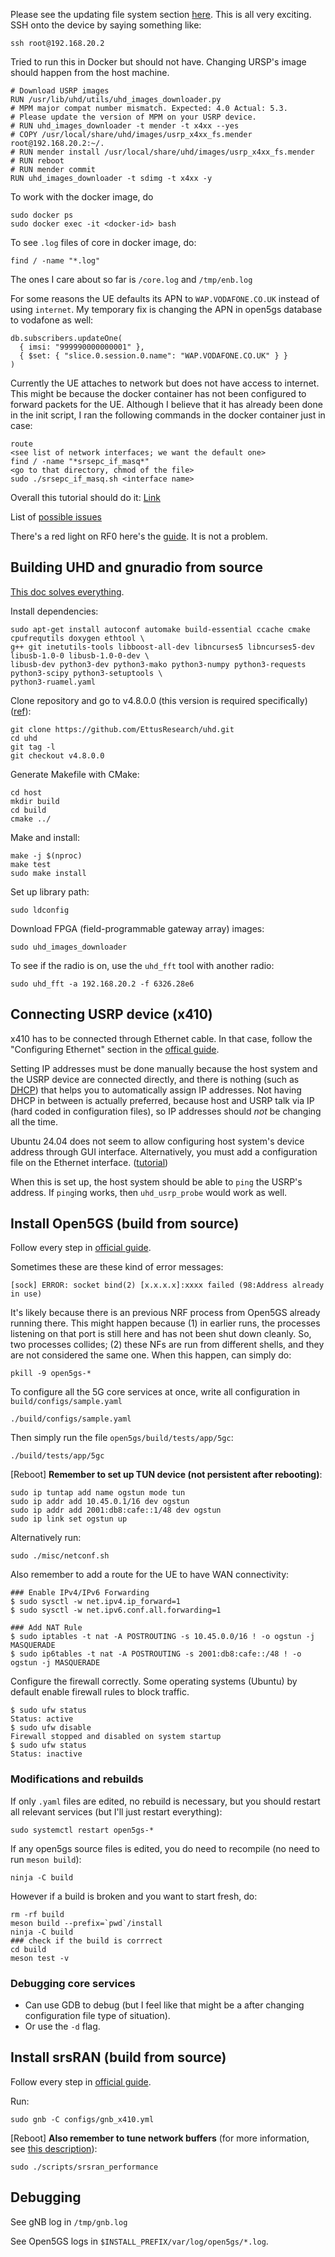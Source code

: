 Please see the updating file system section [here](https://kb.ettus.com/USRP_X410/X440_Getting_Started_Guide#Updating_Filesystems). This is all very exciting. SSH onto the device by saying something like:
```
ssh root@192.168.20.2
```

Tried to run this in Docker but should not have. Changing URSP's image should happen from the host machine.
```
# Download USRP images
RUN /usr/lib/uhd/utils/uhd_images_downloader.py
# MPM major compat number mismatch. Expected: 4.0 Actual: 5.3. 
# Please update the version of MPM on your USRP device.
# RUN uhd_images_downloader -t mender -t x4xx --yes
# COPY /usr/local/share/uhd/images/usrp_x4xx_fs.mender root@192.168.20.2:~/. 
# RUN mender install /usr/local/share/uhd/images/usrp_x4xx_fs.mender
# RUN reboot
# RUN mender commit 
RUN uhd_images_downloader -t sdimg -t x4xx -y
```

To work with the docker image, do 
```
sudo docker ps
sudo docker exec -it <docker-id> bash
```

To see `.log` files of core in docker image, do:
```
find / -name "*.log"
```

The ones I care about so far is `/core.log` and `/tmp/enb.log`

For some reasons the UE defaults its APN to `WAP.VODAFONE.CO.UK` instead of using `internet`. My temporary fix is changing the APN in open5gs database to vodafone as well:
```
db.subscribers.updateOne(
  { imsi: "999990000000001" },
  { $set: { "slice.0.session.0.name": "WAP.VODAFONE.CO.UK" } }
)
```

Currently the UE attaches to network but does not have access to internet. This might be because the docker container has not been configured to forward packets for the UE. Although I believe that it has already been done in the init script, I ran the following commands in the docker container just in case:
```
route
<see list of network interfaces; we want the default one>
find / -name "*srsepc_if_masq*"
<go to that directory, chmod of the file>
sudo ./srsepc_if_masq.sh <interface name>
```

Overall this tutorial should do it: [Link](https://docs.srsran.com/projects/project/en/latest/tutorials/source/cotsUE/source/index.html#srsran-gnb-with-cots-ues)

List of [possible issues](https://open5gs.org/open5gs/docs/troubleshoot/01-simple-issues/)

There's a red light on RF0 here's the [guide](https://files.ettus.com/manual/page_usrp_x4xx.html). It is not a problem.

## Building UHD and gnuradio from source

[This doc solves everything](https://kb.ettus.com/Building_and_Installing_the_USRP_Open-Source_Toolchain_(UHD_and_GNU_Radio)_on_Linux). 

Install dependencies:
```
sudo apt-get install autoconf automake build-essential ccache cmake cpufrequtils doxygen ethtool \
g++ git inetutils-tools libboost-all-dev libncurses5 libncurses5-dev libusb-1.0-0 libusb-1.0-0-dev \
libusb-dev python3-dev python3-mako python3-numpy python3-requests python3-scipy python3-setuptools \
python3-ruamel.yaml
```

Clone repository and go to v4.8.0.0 (this version is required specifically) ([ref](https://pysdr.org/content/usrp.html)):
```
git clone https://github.com/EttusResearch/uhd.git
cd uhd
git tag -l
git checkout v4.8.0.0
```

Generate Makefile with CMake:
```
cd host
mkdir build
cd build
cmake ../
```

Make and install: 
```
make -j $(nproc)
make test
sudo make install
```

Set up library path:
```
sudo ldconfig
```

Download FPGA (field-programmable gateway array) images:
```
sudo uhd_images_downloader
```

To see if the radio is on, use the `uhd_fft` tool with another radio: 
```
sudo uhd_fft -a 192.168.20.2 -f 6326.28e6
```

## Connecting USRP device (x410)

x410 has to be connected through Ethernet cable. In that case, follow the "Configuring Ethernet" section in the [offical guide](https://kb.ettus.com/Building_and_Installing_the_USRP_Open-Source_Toolchain_(UHD_and_GNU_Radio)_on_Linux).

Setting IP addresses must be done manually because the host system and the USRP device are connected directly, and there is nothing (such as [DHCP](https://en.wikipedia.org/wiki/Dynamic_Host_Configuration_Protocol)) that helps you to automatically assign IP addresses. Not having DHCP in between is actually preferred, because host and USRP talk via IP (hard coded in configuration files), so IP addresses should *not* be changing all the time. 

Ubuntu 24.04 does not seem to allow configuring host system's device address through GUI interface. Alternatively, you must add a configuration file on the Ethernet interface. ([tutorial](https://gal.vin/posts/2023/ubuntu-static-ip/))

When this is set up, the host system should be able to `ping` the USRP's address. If `ping`ing works, then `uhd_usrp_probe` would work as well. 


## Install Open5GS (build from source)

Follow every step in [official guide](https://open5gs.org/open5gs/docs/guide/02-building-open5gs-from-sources/).

Sometimes these are these kind of error messages:
```
[sock] ERROR: socket bind(2) [x.x.x.x]:xxxx failed (98:Address already in use)
```

It's likely because there is an previous NRF process from Open5GS already running there. This might happen because (1) in earlier runs, the processes listening on that port is still here and has not been shut down cleanly. So, two processes collides; (2) these NFs are run from different shells, and they are not considered the same one. When this happen, can simply do:
```
pkill -9 open5gs-*
```

To configure all the 5G core services at once, write all configuration in `build/configs/sample.yaml`
```
./build/configs/sample.yaml
```

Then simply run the file `open5gs/build/tests/app/5gc`: 
```
./build/tests/app/5gc
```

\[Reboot\] **Remember to set up TUN device (not persistent after rebooting)**:
```
sudo ip tuntap add name ogstun mode tun
sudo ip addr add 10.45.0.1/16 dev ogstun
sudo ip addr add 2001:db8:cafe::1/48 dev ogstun
sudo ip link set ogstun up
```

Alternatively run: 
```
sudo ./misc/netconf.sh
```

Also remember to add a route for the UE to have WAN connectivity: 
```
### Enable IPv4/IPv6 Forwarding
$ sudo sysctl -w net.ipv4.ip_forward=1
$ sudo sysctl -w net.ipv6.conf.all.forwarding=1

### Add NAT Rule
$ sudo iptables -t nat -A POSTROUTING -s 10.45.0.0/16 ! -o ogstun -j MASQUERADE
$ sudo ip6tables -t nat -A POSTROUTING -s 2001:db8:cafe::/48 ! -o ogstun -j MASQUERADE
```

Configure the firewall correctly. Some operating systems (Ubuntu) by default enable firewall rules to block traffic.
```
$ sudo ufw status
Status: active
$ sudo ufw disable
Firewall stopped and disabled on system startup
$ sudo ufw status
Status: inactive
```

### Modifications and rebuilds

If only `.yaml` files are edited, no rebuild is necessary, but you should restart all relevant services (but I'll just restart everything): 
```
sudo systemctl restart open5gs-*
```

If any open5gs source files is edited, you do need to recompile (no need to run `meson build`): 
```
ninja -C build
```

However if a build is broken and you want to start fresh, do:
```
rm -rf build
meson build --prefix=`pwd`/install
ninja -C build
### check if the build is corrrect
cd build
meson test -v
```

### Debugging core services
- Can use GDB to debug (but I feel like that might be a after changing configuration file type of situation).
- Or use the `-d` flag.  

## Install srsRAN (build from source)

Follow every step in [official guide](https://docs.srsran.com/projects/project/en/latest/user_manuals/source/installation.html).

Run: 
```
sudo gnb -C configs/gnb_x410.yml
```

\[Reboot\] **Also remember to tune network buffers** (for more information, see [this description](https://docs.srsran.com/projects/project/en/latest/user_manuals/source/running.html)): 
```
sudo ./scripts/srsran_performance
```

## Debugging

See gNB log in `/tmp/gnb.log`

See Open5GS logs in `$INSTALL_PREFIX/var/log/open5gs/*.log`.
